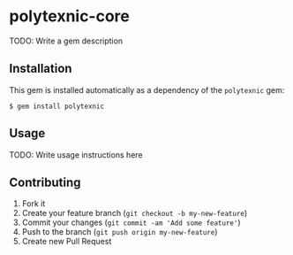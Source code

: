 # polytexnic-core

TODO: Write a gem description

## Installation

This gem is installed automatically as a dependency of the `polytexnic` gem:

    $ gem install polytexnic

## Usage

TODO: Write usage instructions here

## Contributing

1. Fork it
2. Create your feature branch (`git checkout -b my-new-feature`)
3. Commit your changes (`git commit -am 'Add some feature'`)
4. Push to the branch (`git push origin my-new-feature`)
5. Create new Pull Request
